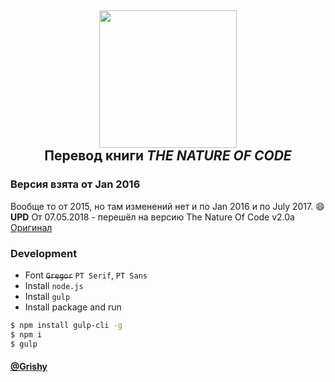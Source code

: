 <p>
  <h2 align="center">
      <img width="220" src='https://cdn.dribbble.com/users/545391/screenshots/1558612/untitled4.gif'/><br>
      Перевод книги <i>THE NATURE OF CODE</i>
  </h2>
</p>


### Версия взята от Jan 2016
Вообще то от 2015, но там изменений нет и по Jan 2016 и по July 2017. :smile:  
**UPD** От 07.05.2018 - перешёл на версию The Nature Of Code v2.0a 
[Оригинал](http://natureofcode.com/)

### Development
- Font ~~`Gregor`~~ `PT Serif`, `PT Sans`
- Install `node.js`
- Install `gulp`
- Install package and run

```bash
$ npm install gulp-cli -g
$ npm i
$ gulp
```

####  **[@Grishy](http://grishy.ru/)**
